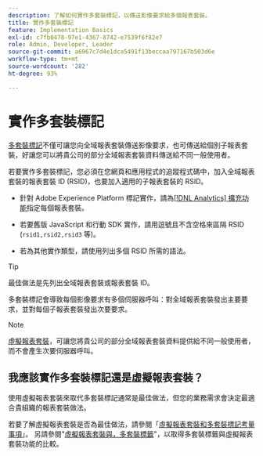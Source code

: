 ```yaml
---
description: 了解如何實作多套裝標記，以傳送影像要求給多個報表套裝。
title: 實作多套裝標記
feature: Implementation Basics
exl-id: c7fb0478-97e1-4367-8742-e7539f6f82e7
role: Admin, Developer, Leader
source-git-commit: a6967c7d4e1dca5491f13beccaa797167b503d6e
workflow-type: tm+mt
source-wordcount: '282'
ht-degree: 93%

---
```


# 實作多套裝標記

[多套裝標記](/help/admin/tools/manage-rs/rollup-report-suite.md)不僅可讓您向全域報表套裝傳送影像要求，也可傳送給個別子報表套裝，好讓您可以將貴公司的部分全域報表套裝資料傳送給不同一般使用者。

若要實作多套裝標記，您必須在您網頁和應用程式的追蹤程式碼中，加入全域報表套裝的報表套裝 ID (RSID)，也要加入適用的子報表套裝的 RSID。

* 針對 Adobe Experience Platform 標記實作，請為[[!DNL Analytics] 擴充功能](https://experienceleague.adobe.com/docs/experience-platform/tags/extensions/adobe/analytics/overview.html)指定每個報表套裝。

* 若要舊版 JavaScript 和行動 SDK 實作，請用逗號且不含空格來區隔 RSID (`rsid1,rsid2,rsid3` 等)。

* 若為其他實作類型，請使用列出多個 RSID 所需的語法。

>[!TIP]
>
> 最佳做法是先列出全域報表套裝或報表套裝 ID。

多套裝標記會導致每個影像要求有多個伺服器呼叫：對全域報表套裝發出主要要求，並對每個子報表套裝發出次要要求。

>[!NOTE]
>
> [虛擬報表套裝](/help/components/vrs/vrs-about.md)，可讓您將貴公司的部分全域報表套裝資料提供給不同一般使用者，而不會產生次要伺服器呼叫。

## 我應該實作多套裝標記還是虛擬報表套裝？

使用虛擬報表套裝來取代多套裝標記通常是最佳做法，但您的業務需求會決定最適合貴組織的報表套裝做法。

若要了解虛擬報表套裝是否為最佳做法，請參閱「[虛擬報表套裝和多套裝標記考量事項](/help/components/vrs/vrs-considerations.md)」。 另請參閱&quot;[虛擬報表套裝與，多套裝標籤](/help/components/vrs/vrs-about.md#section_317E4D21CCD74BC38166D2F57D214F78)&quot;，以取得多套裝標籤與虛擬報表套裝功能的比較。
